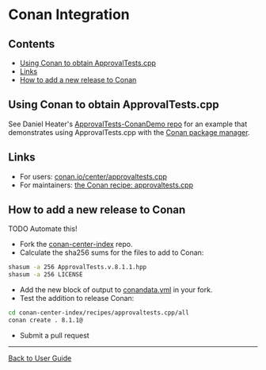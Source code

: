 <!--
GENERATED FILE - DO NOT EDIT
This file was generated by [MarkdownSnippets](https://github.com/SimonCropp/MarkdownSnippets).
Source File: /doc/mdsource/ConanIntegration.source.md
To change this file edit the source file and then execute ./run_markdown_templates.sh.
-->

<a id="top"></a>

# Conan Integration

<!-- toc -->
## Contents

  * [Using Conan to obtain ApprovalTests.cpp](#using-conan-to-obtain-approvaltestscpp)
  * [Links](#links)
  * [How to add a new release to Conan](#how-to-add-a-new-release-to-conan)<!-- endtoc -->

## Using Conan to obtain ApprovalTests.cpp

See  Daniel Heater's [ApprovalTests-ConanDemo repo](https://github.com/dheater/ApprovalTests-ConanDemo) for an example that demonstrates using ApprovalTests.cpp with the [Conan package manager]([Conan](https://conan.io)).

## Links

* For users: [conan.io/center/approvaltests.cpp](https://conan.io/center/approvaltests.cpp/8.1.0/?user=_&channel=_)
* For maintainers: [the Conan recipe: approvaltests.cpp](https://github.com/conan-io/conan-center-index/tree/master/recipes/approvaltests.cpp)

## How to add a new release to Conan

TODO Automate this!

* Fork the [conan-center-index](https://github.com/conan-io/conan-center-index/) repo.
* Calculate the sha256 sums for the files to add to Conan:
```bash
shasum -a 256 ApprovalTests.v.8.1.1.hpp
shasum -a 256 LICENSE
```
* Add the new block of output to [conandata.yml](https://github.com/conan-io/conan-center-index/blob/master/recipes/approvaltests.cpp/all/conandata.yml) in your fork.
* Test the addition to release Conan:
```bash
cd conan-center-index/recipes/approvaltests.cpp/all
conan create . 8.1.1@
```

* Submit a pull request

---

[Back to User Guide](/doc/README.md#top)
